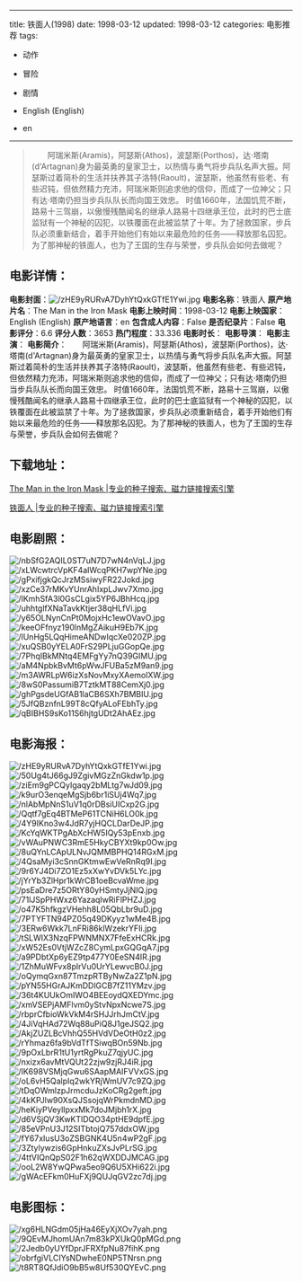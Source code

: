 
---
title: 铁面人(1998)
date: 1998-03-12
updated: 1998-03-12
categories: 电影推荐
tags:
- 动作
- 冒险
- 剧情

- English (English)
- en
---


> 　　阿瑞米斯(Aramis)，阿瑟斯(Athos)，波瑟斯(Porthos)，达·塔南(d'Artagnan)身为最英勇的皇家卫士，以热情与勇气将步兵队名声大振。阿瑟斯过着简朴的生活并扶养其子洛特(Raoult)，波瑟斯，他虽然有些老、有些迟钝，但依然精力充沛，阿瑞米斯则追求他的信仰，而成了一位神父；只有达·塔南仍担当步兵队队长而向国王效忠。 时值1660年，法国饥荒不断，路易十三驾崩，以傲慢残酷闻名的继承人路易十四继承王位，此时的巴士底监狱有一个神秘的囚犯，以铁覆面在此被监禁了十年。为了拯救国家，步兵队必须重新结合，着手开始他们有始以来最危险的任务——释放那名囚犯。为了那神秘的铁面人，也为了王国的生存与荣誉，步兵队会如何去做呢？

## **电影详情**：

**电影封面**：<img src="https://image.tmdb.org/t/p/w200/zHE9yRURvA7DyhYtQxkGTfE1Ywi.jpg" alt="/zHE9yRURvA7DyhYtQxkGTfE1Ywi.jpg" title="/zHE9yRURvA7DyhYtQxkGTfE1Ywi.jpg">
**电影名称**：铁面人
**原产地片名**：The Man in the Iron Mask
**电影上映时间**：1998-03-12
**电影上映国家**：English (English)
**原产地语言**：en
**包含成人内容**：False
**是否纪录片**：False
**电影评分**：6.6
**评分人数**：3653
**热门程度**：33.336
**电影时长**：
**电影导演**：
**电影主演**：
**电影简介**：　　阿瑞米斯(Aramis)，阿瑟斯(Athos)，波瑟斯(Porthos)，达·塔南(d'Artagnan)身为最英勇的皇家卫士，以热情与勇气将步兵队名声大振。阿瑟斯过着简朴的生活并扶养其子洛特(Raoult)，波瑟斯，他虽然有些老、有些迟钝，但依然精力充沛，阿瑞米斯则追求他的信仰，而成了一位神父；只有达·塔南仍担当步兵队队长而向国王效忠。 时值1660年，法国饥荒不断，路易十三驾崩，以傲慢残酷闻名的继承人路易十四继承王位，此时的巴士底监狱有一个神秘的囚犯，以铁覆面在此被监禁了十年。为了拯救国家，步兵队必须重新结合，着手开始他们有始以来最危险的任务——释放那名囚犯。为了那神秘的铁面人，也为了王国的生存与荣誉，步兵队会如何去做呢？

## **下载地址**：
[The Man in the Iron Mask |专业的种子搜索、磁力链接搜索引擎](https://movie.amd794.com:2083/?search=The%20Man%20in%20the%20Iron%20Mask&ordering=&mode=match_phrase&page_size=10&page=1)

[铁面人 |专业的种子搜索、磁力链接搜索引擎](https://movie.amd794.com:2083/?search=%E9%93%81%E9%9D%A2%E4%BA%BA&ordering=&mode=match_phrase&page_size=10&page=1)
 

## **电影剧照**：
<img src="https://image.tmdb.org/t/p/original/nbSfG2AQIL0ST7uN7D7wN4nVqLJ.jpg" alt="/nbSfG2AQIL0ST7uN7D7wN4nVqLJ.jpg" title="/nbSfG2AQIL0ST7uN7D7wN4nVqLJ.jpg"><img src="https://image.tmdb.org/t/p/original/xLWcwtrcVpKF4aIWcqPKH7wpYNe.jpg" alt="/xLWcwtrcVpKF4aIWcqPKH7wpYNe.jpg" title="/xLWcwtrcVpKF4aIWcqPKH7wpYNe.jpg"><img src="https://image.tmdb.org/t/p/original/gPxifjgkQcJrzMSsiwyFR22Jokd.jpg" alt="/gPxifjgkQcJrzMSsiwyFR22Jokd.jpg" title="/gPxifjgkQcJrzMSsiwyFR22Jokd.jpg"><img src="https://image.tmdb.org/t/p/original/xzCe37rMKvYUnrAhIxpLJwv7Xmo.jpg" alt="/xzCe37rMKvYUnrAhIxpLJwv7Xmo.jpg" title="/xzCe37rMKvYUnrAhIxpLJwv7Xmo.jpg"><img src="https://image.tmdb.org/t/p/original/lKmhSfA3l0GsCLgix5YP6JBhHcq.jpg" alt="/lKmhSfA3l0GsCLgix5YP6JBhHcq.jpg" title="/lKmhSfA3l0GsCLgix5YP6JBhHcq.jpg"><img src="https://image.tmdb.org/t/p/original/uhhtglfXNaTavkKtjer38qHLfVi.jpg" alt="/uhhtglfXNaTavkKtjer38qHLfVi.jpg" title="/uhhtglfXNaTavkKtjer38qHLfVi.jpg"><img src="https://image.tmdb.org/t/p/original/y65OLNynCnPt0MojxHc1ewOVavO.jpg" alt="/y65OLNynCnPt0MojxHc1ewOVavO.jpg" title="/y65OLNynCnPt0MojxHc1ewOVavO.jpg"><img src="https://image.tmdb.org/t/p/original/keeOFfnyz190lnMgZAikuH9Eb7K.jpg" alt="/keeOFfnyz190lnMgZAikuH9Eb7K.jpg" title="/keeOFfnyz190lnMgZAikuH9Eb7K.jpg"><img src="https://image.tmdb.org/t/p/original/lUnHg5LQqHimeANDwIqcXe020ZP.jpg" alt="/lUnHg5LQqHimeANDwIqcXe020ZP.jpg" title="/lUnHg5LQqHimeANDwIqcXe020ZP.jpg"><img src="https://image.tmdb.org/t/p/original/xuQSB0yYELA0FrS29PLjuGGopQe.jpg" alt="/xuQSB0yYELA0FrS29PLjuGGopQe.jpg" title="/xuQSB0yYELA0FrS29PLjuGGopQe.jpg"><img src="https://image.tmdb.org/t/p/original/7PhqIBkMNtq4EMFgYy7nQ39GIMU.jpg" alt="/7PhqIBkMNtq4EMFgYy7nQ39GIMU.jpg" title="/7PhqIBkMNtq4EMFgYy7nQ39GIMU.jpg"><img src="https://image.tmdb.org/t/p/original/aM4NpbkBvMt6pWwJFUBa5zM9an9.jpg" alt="/aM4NpbkBvMt6pWwJFUBa5zM9an9.jpg" title="/aM4NpbkBvMt6pWwJFUBa5zM9an9.jpg"><img src="https://image.tmdb.org/t/p/original/m3AWRLpW6izXsNovMxyXAemolXW.jpg" alt="/m3AWRLpW6izXsNovMxyXAemolXW.jpg" title="/m3AWRLpW6izXsNovMxyXAemolXW.jpg"><img src="https://image.tmdb.org/t/p/original/8wS0PassumiB7TztkMT88CemXj0.jpg" alt="/8wS0PassumiB7TztkMT88CemXj0.jpg" title="/8wS0PassumiB7TztkMT88CemXj0.jpg"><img src="https://image.tmdb.org/t/p/original/ghPgsdeUGfAB1laCB6SXh7BMBIU.jpg" alt="/ghPgsdeUGfAB1laCB6SXh7BMBIU.jpg" title="/ghPgsdeUGfAB1laCB6SXh7BMBIU.jpg"><img src="https://image.tmdb.org/t/p/original/5JfQBznfnL99T8cQfyALoFEbhTy.jpg" alt="/5JfQBznfnL99T8cQfyALoFEbhTy.jpg" title="/5JfQBznfnL99T8cQfyALoFEbhTy.jpg"><img src="https://image.tmdb.org/t/p/original/qBIBHS9sKo11S6hjtgUDt2AhAEz.jpg" alt="/qBIBHS9sKo11S6hjtgUDt2AhAEz.jpg" title="/qBIBHS9sKo11S6hjtgUDt2AhAEz.jpg">

## **电影海报**：
<img src="https://image.tmdb.org/t/p/original/zHE9yRURvA7DyhYtQxkGTfE1Ywi.jpg" alt="/zHE9yRURvA7DyhYtQxkGTfE1Ywi.jpg" title="/zHE9yRURvA7DyhYtQxkGTfE1Ywi.jpg"><img src="https://image.tmdb.org/t/p/original/50Ug4tJ66gJ9ZgivMGzZnGkdw1p.jpg" alt="/50Ug4tJ66gJ9ZgivMGzZnGkdw1p.jpg" title="/50Ug4tJ66gJ9ZgivMGzZnGkdw1p.jpg"><img src="https://image.tmdb.org/t/p/original/ziEm9gPCQyIgaqy2bMLtg7wJd09.jpg" alt="/ziEm9gPCQyIgaqy2bMLtg7wJd09.jpg" title="/ziEm9gPCQyIgaqy2bMLtg7wJd09.jpg"><img src="https://image.tmdb.org/t/p/original/k9urO3enqeMgSjb6br1iSUj4Wq7.jpg" alt="/k9urO3enqeMgSjb6br1iSUj4Wq7.jpg" title="/k9urO3enqeMgSjb6br1iSUj4Wq7.jpg"><img src="https://image.tmdb.org/t/p/original/nlAbMpNnS1uV1q0rDBsiUICxp2G.jpg" alt="/nlAbMpNnS1uV1q0rDBsiUICxp2G.jpg" title="/nlAbMpNnS1uV1q0rDBsiUICxp2G.jpg"><img src="https://image.tmdb.org/t/p/original/Qqtf7gEq4BTMeP61TCNiH6LO0k.jpg" alt="/Qqtf7gEq4BTMeP61TCNiH6LO0k.jpg" title="/Qqtf7gEq4BTMeP61TCNiH6LO0k.jpg"><img src="https://image.tmdb.org/t/p/original/4Y9IKno3w4JdR7yjHQCLDarDeJP.jpg" alt="/4Y9IKno3w4JdR7yjHQCLDarDeJP.jpg" title="/4Y9IKno3w4JdR7yjHQCLDarDeJP.jpg"><img src="https://image.tmdb.org/t/p/original/KcYqWKTPgAbXcHW5IQy53pEnxb.jpg" alt="/KcYqWKTPgAbXcHW5IQy53pEnxb.jpg" title="/KcYqWKTPgAbXcHW5IQy53pEnxb.jpg"><img src="https://image.tmdb.org/t/p/original/vWAuPNWC3RmE5HkyCBYXt9kp0Ow.jpg" alt="/vWAuPNWC3RmE5HkyCBYXt9kp0Ow.jpg" title="/vWAuPNWC3RmE5HkyCBYXt9kp0Ow.jpg"><img src="https://image.tmdb.org/t/p/original/8uQYnLCApULNvJQMMBPHQ14RGxM.jpg" alt="/8uQYnLCApULNvJQMMBPHQ14RGxM.jpg" title="/8uQYnLCApULNvJQMMBPHQ14RGxM.jpg"><img src="https://image.tmdb.org/t/p/original/4QsaMyi3cSnnGKtmwEwVeRnRq9I.jpg" alt="/4QsaMyi3cSnnGKtmwEwVeRnRq9I.jpg" title="/4QsaMyi3cSnnGKtmwEwVeRnRq9I.jpg"><img src="https://image.tmdb.org/t/p/original/9r6YJ4Di7ZO1Ez5xXwYvDVk5LYc.jpg" alt="/9r6YJ4Di7ZO1Ez5xXwYvDVk5LYc.jpg" title="/9r6YJ4Di7ZO1Ez5xXwYvDVk5LYc.jpg"><img src="https://image.tmdb.org/t/p/original/jYrYb3ZlHpr1kWrCB1oeBcvaWme.jpg" alt="/jYrYb3ZlHpr1kWrCB1oeBcvaWme.jpg" title="/jYrYb3ZlHpr1kWrCB1oeBcvaWme.jpg"><img src="https://image.tmdb.org/t/p/original/psEaDre7z5ORtY80yHSmtyJjNIQ.jpg" alt="/psEaDre7z5ORtY80yHSmtyJjNIQ.jpg" title="/psEaDre7z5ORtY80yHSmtyJjNIQ.jpg"><img src="https://image.tmdb.org/t/p/original/71lJSpPHWxz6YazaqIwRiFlPHZJ.jpg" alt="/71lJSpPHWxz6YazaqIwRiFlPHZJ.jpg" title="/71lJSpPHWxz6YazaqIwRiFlPHZJ.jpg"><img src="https://image.tmdb.org/t/p/original/o47K5hfkgzVHehh8L05QbLbr9uD.jpg" alt="/o47K5hfkgzVHehh8L05QbLbr9uD.jpg" title="/o47K5hfkgzVHehh8L05QbLbr9uD.jpg"><img src="https://image.tmdb.org/t/p/original/7PTYFTN94PZ05q49DKyyz1wMe4B.jpg" alt="/7PTYFTN94PZ05q49DKyyz1wMe4B.jpg" title="/7PTYFTN94PZ05q49DKyyz1wMe4B.jpg"><img src="https://image.tmdb.org/t/p/original/3ERw6Wkk7LnFRi86klWzekrYFIi.jpg" alt="/3ERw6Wkk7LnFRi86klWzekrYFIi.jpg" title="/3ERw6Wkk7LnFRi86klWzekrYFIi.jpg"><img src="https://image.tmdb.org/t/p/original/tSLWIX3NzqFPWNMNX7FfeExHCRk.jpg" alt="/tSLWIX3NzqFPWNMNX7FfeExHCRk.jpg" title="/tSLWIX3NzqFPWNMNX7FfeExHCRk.jpg"><img src="https://image.tmdb.org/t/p/original/xW52Es0VtjWZcZ8CymLpxGQGqA7.jpg" alt="/xW52Es0VtjWZcZ8CymLpxGQGqA7.jpg" title="/xW52Es0VtjWZcZ8CymLpxGQGqA7.jpg"><img src="https://image.tmdb.org/t/p/original/a9PDbtXp6yEZ9tp477Y0EeSN4IR.jpg" alt="/a9PDbtXp6yEZ9tp477Y0EeSN4IR.jpg" title="/a9PDbtXp6yEZ9tp477Y0EeSN4IR.jpg"><img src="https://image.tmdb.org/t/p/original/1ZhMuWFvx8plrVu0UrYLewvcB0J.jpg" alt="/1ZhMuWFvx8plrVu0UrYLewvcB0J.jpg" title="/1ZhMuWFvx8plrVu0UrYLewvcB0J.jpg"><img src="https://image.tmdb.org/t/p/original/oQymqGxn87TmzpRTByNwZa2Z1pN.jpg" alt="/oQymqGxn87TmzpRTByNwZa2Z1pN.jpg" title="/oQymqGxn87TmzpRTByNwZa2Z1pN.jpg"><img src="https://image.tmdb.org/t/p/original/pYN55HGrAJKmDDlGCB7fZ11YMzv.jpg" alt="/pYN55HGrAJKmDDlGCB7fZ11YMzv.jpg" title="/pYN55HGrAJKmDDlGCB7fZ11YMzv.jpg"><img src="https://image.tmdb.org/t/p/original/36t4KUUkOmIWO4BEEoydQXEDYmc.jpg" alt="/36t4KUUkOmIWO4BEEoydQXEDYmc.jpg" title="/36t4KUUkOmIWO4BEEoydQXEDYmc.jpg"><img src="https://image.tmdb.org/t/p/original/xmVSEPjAMFlvm0yStvNpxNcwe7S.jpg" alt="/xmVSEPjAMFlvm0yStvNpxNcwe7S.jpg" title="/xmVSEPjAMFlvm0yStvNpxNcwe7S.jpg"><img src="https://image.tmdb.org/t/p/original/rbprCfbioWkVkM4rSHJJrhJmCtV.jpg" alt="/rbprCfbioWkVkM4rSHJJrhJmCtV.jpg" title="/rbprCfbioWkVkM4rSHJJrhJmCtV.jpg"><img src="https://image.tmdb.org/t/p/original/4JiVqHAd72Wq88uPiQ8J1geJSQ2.jpg" alt="/4JiVqHAd72Wq88uPiQ8J1geJSQ2.jpg" title="/4JiVqHAd72Wq88uPiQ8J1geJSQ2.jpg"><img src="https://image.tmdb.org/t/p/original/AkjZUZLBcVhhQ55HVdVDeOtH0z2.jpg" alt="/AkjZUZLBcVhhQ55HVdVDeOtH0z2.jpg" title="/AkjZUZLBcVhhQ55HVdVDeOtH0z2.jpg"><img src="https://image.tmdb.org/t/p/original/rYhmaz6fa9bVdTfTSiwqBOn59Nb.jpg" alt="/rYhmaz6fa9bVdTfTSiwqBOn59Nb.jpg" title="/rYhmaz6fa9bVdTfTSiwqBOn59Nb.jpg"><img src="https://image.tmdb.org/t/p/original/9pOxLbrR1tU1yrtRgPkuZ7qjyUC.jpg" alt="/9pOxLbrR1tU1yrtRgPkuZ7qjyUC.jpg" title="/9pOxLbrR1tU1yrtRgPkuZ7qjyUC.jpg"><img src="https://image.tmdb.org/t/p/original/nxizx6avMtVQUt22zjw9zjRJ4iR.jpg" alt="/nxizx6avMtVQUt22zjw9zjRJ4iR.jpg" title="/nxizx6avMtVQUt22zjw9zjRJ4iR.jpg"><img src="https://image.tmdb.org/t/p/original/lK698VSMjqGwu6SAapMAIFVVxGS.jpg" alt="/lK698VSMjqGwu6SAapMAIFVVxGS.jpg" title="/lK698VSMjqGwu6SAapMAIFVVxGS.jpg"><img src="https://image.tmdb.org/t/p/original/oL6vH5QalpIq2wkYRjWmUV7c9ZQ.jpg" alt="/oL6vH5QalpIq2wkYRjWmUV7c9ZQ.jpg" title="/oL6vH5QalpIq2wkYRjWmUV7c9ZQ.jpg"><img src="https://image.tmdb.org/t/p/original/tDqOWmlzpJrmcduJzKoCRg2geft.jpg" alt="/tDqOWmlzpJrmcduJzKoCRg2geft.jpg" title="/tDqOWmlzpJrmcduJzKoCRg2geft.jpg"><img src="https://image.tmdb.org/t/p/original/4kKPJlw90XsQJSsojqWrPkmdnMD.jpg" alt="/4kKPJlw90XsQJSsojqWrPkmdnMD.jpg" title="/4kKPJlw90XsQJSsojqWrPkmdnMD.jpg"><img src="https://image.tmdb.org/t/p/original/heKiyPVeylIpxxMk7doJMjbh1rX.jpg" alt="/heKiyPVeylIpxxMk7doJMjbh1rX.jpg" title="/heKiyPVeylIpxxMk7doJMjbh1rX.jpg"><img src="https://image.tmdb.org/t/p/original/d6VSjQV3KwKTlDQO34ptHE9dpfE.jpg" alt="/d6VSjQV3KwKTlDQO34ptHE9dpfE.jpg" title="/d6VSjQV3KwKTlDQO34ptHE9dpfE.jpg"><img src="https://image.tmdb.org/t/p/original/85eVPnU3J12SITbtojQ757ddxOW.jpg" alt="/85eVPnU3J12SITbtojQ757ddxOW.jpg" title="/85eVPnU3J12SITbtojQ757ddxOW.jpg"><img src="https://image.tmdb.org/t/p/original/fY67xIusU3oZSBGNK4U5n4wP2gF.jpg" alt="/fY67xIusU3oZSBGNK4U5n4wP2gF.jpg" title="/fY67xIusU3oZSBGNK4U5n4wP2gF.jpg"><img src="https://image.tmdb.org/t/p/original/3Ztylywzis6GpHnkuZXsJvPLrSG.jpg" alt="/3Ztylywzis6GpHnkuZXsJvPLrSG.jpg" title="/3Ztylywzis6GpHnkuZXsJvPLrSG.jpg"><img src="https://image.tmdb.org/t/p/original/4ttVIQnQpS02F1h62qWXDDJMCAG.jpg" alt="/4ttVIQnQpS02F1h62qWXDDJMCAG.jpg" title="/4ttVIQnQpS02F1h62qWXDDJMCAG.jpg"><img src="https://image.tmdb.org/t/p/original/ooL2W8YwQPwa5eo9Q6U5XHi622i.jpg" alt="/ooL2W8YwQPwa5eo9Q6U5XHi622i.jpg" title="/ooL2W8YwQPwa5eo9Q6U5XHi622i.jpg"><img src="https://image.tmdb.org/t/p/original/gWAcEFkm0HuFXj9QUJqGV2zc7dj.jpg" alt="/gWAcEFkm0HuFXj9QUJqGV2zc7dj.jpg" title="/gWAcEFkm0HuFXj9QUJqGV2zc7dj.jpg">

## **电影图标**：
<img src="https://image.tmdb.org/t/p/original/xg6HLNGdm05jHa46EyXjXOv7yah.png" alt="/xg6HLNGdm05jHa46EyXjXOv7yah.png" title="/xg6HLNGdm05jHa46EyXjXOv7yah.png"><img src="https://image.tmdb.org/t/p/original/9QEvMJhomUAn7m83kPXUkQ0pMGd.png" alt="/9QEvMJhomUAn7m83kPXUkQ0pMGd.png" title="/9QEvMJhomUAn7m83kPXUkQ0pMGd.png"><img src="https://image.tmdb.org/t/p/original/2Jedb0yUYfDprJFRXfpNu87fihK.png" alt="/2Jedb0yUYfDprJFRXfpNu87fihK.png" title="/2Jedb0yUYfDprJFRXfpNu87fihK.png"><img src="https://image.tmdb.org/t/p/original/obrfgiVLCIYsNDwheE0NP5TNrsn.png" alt="/obrfgiVLCIYsNDwheE0NP5TNrsn.png" title="/obrfgiVLCIYsNDwheE0NP5TNrsn.png"><img src="https://image.tmdb.org/t/p/original/t8RT8QfJdiO9bB5w8Uf530QYEvC.png" alt="/t8RT8QfJdiO9bB5w8Uf530QYEvC.png" title="/t8RT8QfJdiO9bB5w8Uf530QYEvC.png">
